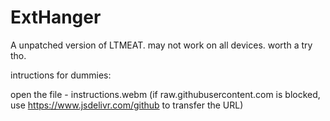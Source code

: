 # ExtHanger
A unpatched version of LTMEAT. may not work on all devices. worth a try tho.


intructions for dummies:

open the file - instructions.webm
(if raw.githubusercontent.com is blocked, use https://www.jsdelivr.com/github to transfer the URL)
